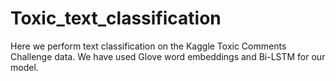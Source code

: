# Toxic_text_classification
Here we perform text classification on the Kaggle Toxic Comments Challenge data. We have used Glove word embeddings and Bi-LSTM for our model.  
